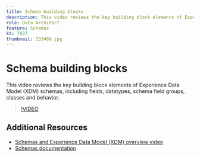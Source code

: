 ```yaml
---
title: Schema building blocks
description: This video reviews the key building block elements of Experience Data Model (XDM) schemas, including fields, datatypes, schema field groups, classes and behavior.
role: Data Architect
feature: Schemas
kt: 7937
thumbnail: 333469.jpg
---
```

# Schema building blocks

This video reviews the key building block elements of Experience Data Model (XDM) schemas, including fields, datatypes, schema field groups, classes and behavior.

>[!VIDEO](https://video.tv.adobe.com/v/333469?quality=12&learn=on)

## Additional Resources

* [Schemas and Experience Data Model (XDM) overview video](understanding-the-xdm-system-and-experience-data-model.md)
* [Schemas documentation](https://experienceleague.adobe.com/docs/experience-platform/xdm/home.html)
